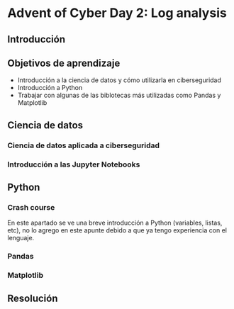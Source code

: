 # Advent of Cyber Day 2: Log analysis

## Introducción

## Objetivos de aprendizaje

- Introducción a la ciencia de datos y cómo utilizarla en ciberseguridad
- Introducción a Python
- Trabajar con algunas de las biblotecas más utilizadas como Pandas y Matplotlib

## Ciencia de datos

### Ciencia de datos aplicada a ciberseguridad

### Introducción a las Jupyter Notebooks

## Python

### Crash course

En este apartado se ve una breve introducción a Python (variables, listas, etc), no lo agrego en este apunte debido a que ya tengo experiencia con el lenguaje.

### Pandas

### Matplotlib

## Resolución
